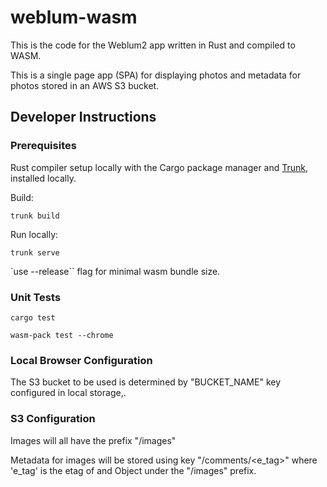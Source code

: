 # weblum-wasm

This is the code for the Weblum2 app written in Rust and compiled to WASM.

This is a single page app (SPA) for displaying photos and metadata for photos stored in an AWS S3 bucket.

## Developer Instructions

### Prerequisites

Rust compiler setup locally with the Cargo package manager and [Trunk](https://trunkrs.dev/), installed locally.

Build:

`trunk build`

Run locally:

`trunk serve`

`use --release`` flag for minimal wasm bundle size.

### Unit Tests

`cargo test`

`wasm-pack test --chrome`

### Local Browser Configuration

The S3 bucket to be used is determined by "BUCKET_NAME" key configured in local storage,.

### S3 Configuration

Images will all have the prefix "/images"

Metadata for images will be stored using key "/comments/<e_tag>" where 'e_tag' is the etag of
and Object under the "/images" prefix.